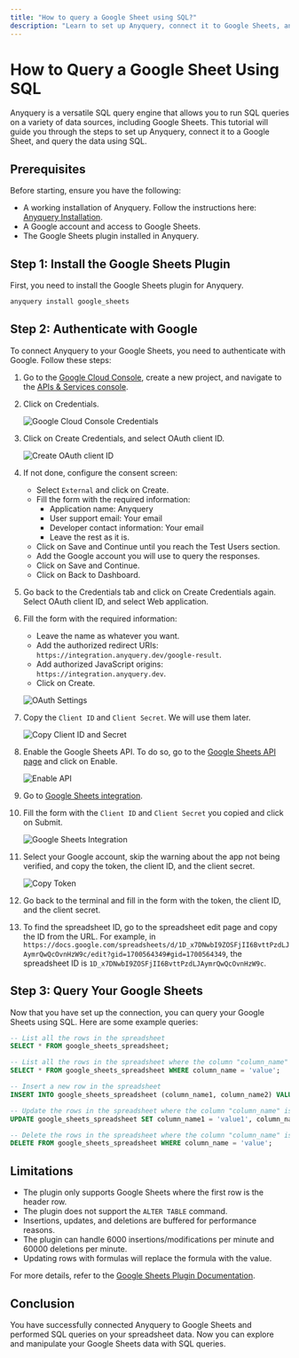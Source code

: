 ```yaml
---
title: "How to query a Google Sheet using SQL?"
description: "Learn to set up Anyquery, connect it to Google Sheets, and execute SQL queries on your data. Follow detailed steps for installation, authentication, and querying."
---
```


# How to Query a Google Sheet Using SQL

Anyquery is a versatile SQL query engine that allows you to run SQL queries on a variety of data sources, including Google Sheets. This tutorial will guide you through the steps to set up Anyquery, connect it to a Google Sheet, and query the data using SQL.

## Prerequisites

Before starting, ensure you have the following:

- A working installation of Anyquery. Follow the instructions here: [Anyquery Installation](https://anyquery.dev/docs/#installation).
- A Google account and access to Google Sheets.
- The Google Sheets plugin installed in Anyquery.

## Step 1: Install the Google Sheets Plugin

First, you need to install the Google Sheets plugin for Anyquery.

```bash
anyquery install google_sheets
```

## Step 2: Authenticate with Google

To connect Anyquery to your Google Sheets, you need to authenticate with Google. Follow these steps:

1. Go to the [Google Cloud Console](https://console.cloud.google.com/), create a new project, and navigate to the [APIs & Services console](https://console.cloud.google.com/apis/dashboard).

2. Click on Credentials.
   
   ![Google Cloud Console Credentials](https://cdn.jsdelivr.net/gh/julien040/anyquery@main/plugins/google_forms/images/identifier.png)

3. Click on Create Credentials, and select OAuth client ID.
   
   ![Create OAuth client ID](https://cdn.jsdelivr.net/gh/julien040/anyquery@main/plugins/google_forms/images/create.png)

4. If not done, configure the consent screen:
   - Select `External` and click on Create.
   - Fill the form with the required information:
     - Application name: Anyquery
     - User support email: Your email
     - Developer contact information: Your email
     - Leave the rest as it is.
   - Click on Save and Continue until you reach the Test Users section.
   - Add the Google account you will use to query the responses.
   - Click on Save and Continue.
   - Click on Back to Dashboard.

5. Go back to the Credentials tab and click on Create Credentials again. Select OAuth client ID, and select Web application.

6. Fill the form with the required information:
   - Leave the name as whatever you want.
   - Add the authorized redirect URIs: `https://integration.anyquery.dev/google-result`.
   - Add authorized JavaScript origins: `https://integration.anyquery.dev`.
   - Click on Create.
   
   ![OAuth Settings](https://cdn.jsdelivr.net/gh/julien040/anyquery@main/plugins/google_forms/images/form_oAuth.png)

7. Copy the `Client ID` and `Client Secret`. We will use them later.
   
   ![Copy Client ID and Secret](https://cdn.jsdelivr.net/gh/julien040/anyquery@main/plugins/google_forms/images/result.png)

8. Enable the Google Sheets API. To do so, go to the [Google Sheets API page](https://console.cloud.google.com/apis/library/sheets.googleapis.com) and click on Enable.

   ![Enable API](https://cdn.jsdelivr.net/gh/julien040/anyquery@main/plugins/google_sheets/images/enableAPI.png)

9. Go to [Google Sheets integration](https://integration.anyquery.dev/google-sheets).

10. Fill the form with the `Client ID` and `Client Secret` you copied and click on Submit.

    ![Google Sheets Integration](https://cdn.jsdelivr.net/gh/julien040/anyquery@main/plugins/google_forms/images/form_integration.png)

11. Select your Google account, skip the warning about the app not being verified, and copy the token, the client ID, and the client secret.

    ![Copy Token](https://cdn.jsdelivr.net/gh/julien040/anyquery@main/plugins/google_forms/images/token.png)

12. Go back to the terminal and fill in the form with the token, the client ID, and the client secret.
13. To find the spreadsheet ID, go to the spreadsheet edit page and copy the ID from the URL. For example, in `https://docs.google.com/spreadsheets/d/1D_x7DNwbI9ZOSFjII6BvttPzdLJAymrQwQcOvnHzW9c/edit?gid=1700564349#gid=1700564349`, the spreadsheet ID is `1D_x7DNwbI9ZOSFjII6BvttPzdLJAymrQwQcOvnHzW9c`.

## Step 3: Query Your Google Sheets

Now that you have set up the connection, you can query your Google Sheets using SQL. Here are some example queries:

```sql
-- List all the rows in the spreadsheet
SELECT * FROM google_sheets_spreadsheet;

-- List all the rows in the spreadsheet where the column "column_name" is equal to "value"
SELECT * FROM google_sheets_spreadsheet WHERE column_name = 'value';

-- Insert a new row in the spreadsheet
INSERT INTO google_sheets_spreadsheet (column_name1, column_name2) VALUES ('value1', 'value2');

-- Update the rows in the spreadsheet where the column "column_name" is equal to "value"
UPDATE google_sheets_spreadsheet SET column_name1 = 'value1', column_name2 = 'value2' WHERE column_name = 'value';

-- Delete the rows in the spreadsheet where the column "column_name" is equal to "value"
DELETE FROM google_sheets_spreadsheet WHERE column_name = 'value';
```

## Limitations

- The plugin only supports Google Sheets where the first row is the header row.
- The plugin does not support the `ALTER TABLE` command.
- Insertions, updates, and deletions are buffered for performance reasons.
- The plugin can handle 6000 insertions/modifications per minute and 60000 deletions per minute.
- Updating rows with formulas will replace the formula with the value.

For more details, refer to the [Google Sheets Plugin Documentation](https://anyquery.dev/integrations/google-sheets).

## Conclusion

You have successfully connected Anyquery to Google Sheets and performed SQL queries on your spreadsheet data. Now you can explore and manipulate your Google Sheets data with SQL queries.
